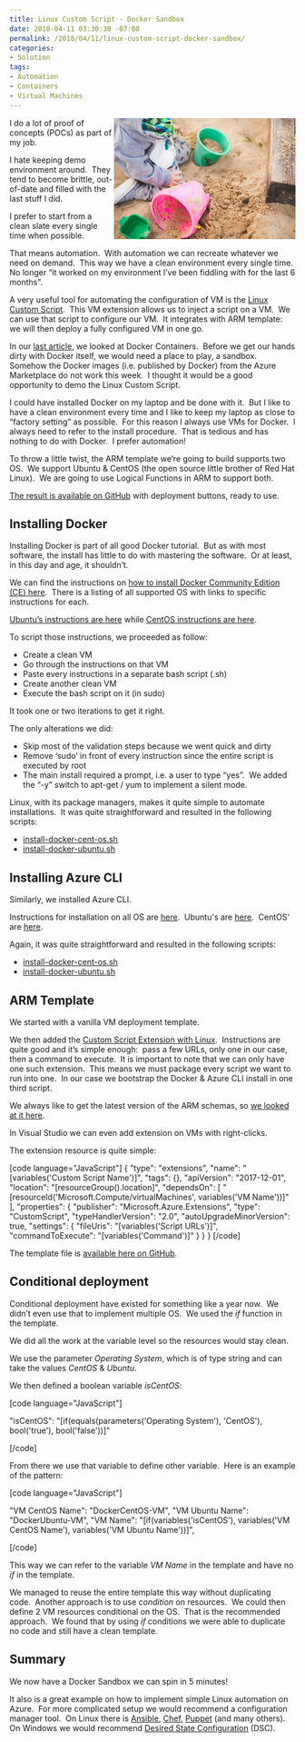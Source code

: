```yaml
---
title: Linux Custom Script - Docker Sandbox
date: 2018-04-11 03:30:30 -07:00
permalink: /2018/04/11/linux-custom-script-docker-sandbox/
categories:
- Solution
tags:
- Automation
- Containers
- Virtual Machines
---
```

<a href="/assets/posts/2018/2/linux-custom-script-docker-sandbox/boy-child-childhood-6459.jpg"><img style="border:0 currentcolor;float:right;display:inline;background-image:none;" title="boy-child-childhood-6459" src="/assets/posts/2018/2/linux-custom-script-docker-sandbox/boy-child-childhood-6459_thumb.jpg" alt="boy-child-childhood-6459" width="320" height="213" align="right" border="0" /></a>I do a lot of proof of concepts (POCs) as part of my job.

I hate keeping demo environment around.  They tend to become brittle, out-of-date and filled with the last stuff I did.

I prefer to start from a clean slate every single time when possible.

That means automation.  With automation we can recreate whatever we need on demand.  This way we have a clean environment every single time.  No longer “it worked on my environment I’ve been fiddling with for the last 6 months”.

A very useful tool for automating the configuration of VM is the <a href="https://docs.microsoft.com/en-us/azure/virtual-machines/linux/extensions-customscript">Linux Custom Script</a>.  This VM extension allows us to inject a script on a VM.  We can use that script to configure our VM.  It integrates with ARM template:  we will then deploy a fully configured VM in one go.

In our <a href="https://vincentlauzon.com/2018/04/04/overview-of-docker-containers-in-azure/">last article</a>, we looked at Docker Containers.  Before we get our hands dirty with Docker itself, we would need a place to play, a sandbox.  Somehow the Docker images (i.e. published by Docker) from the Azure Marketplace do not work this week.  I thought it would be a good opportunity to demo the Linux Custom Script.

I could have installed Docker on my laptop and be done with it.  But I like to have a clean environment every time and I like to keep my laptop as close to “factory setting” as possible.  For this reason I always use VMs for Docker.  I always need to refer to the install procedure.  That is tedious and has nothing to do with Docker.  I prefer automation!

To throw a little twist, the ARM template we’re going to build supports two OS.  We support Ubuntu &amp; CentOS (the open source little brother of Red Hat Linux).  We are going to use Logical Functions in ARM to support both.

<a href="https://github.com/vplauzon/containers/tree/master/DockerVM">The result is available on GitHub</a> with deployment buttons, ready to use.
<h2>Installing Docker</h2>
Installing Docker is part of all good Docker tutorial.  But as with most software, the install has little to do with mastering the software.  Or at least, in this day and age, it shouldn’t.

We can find the instructions on <a href="https://www.docker.com/community-edition">how to install Docker Community Edition (CE) here</a>.  There is a listing of all supported OS with links to specific instructions for each.

<a href="https://docs.docker.com/install/linux/docker-ce/ubuntu/">Ubuntu’s instructions are here</a> while <a href="https://docs.docker.com/install/linux/docker-ce/centos/">CentOS instructions are here</a>.

To script those instructions, we proceeded as follow:
<ul>
 	<li>Create a clean VM</li>
 	<li>Go through the instructions on that VM</li>
 	<li>Paste every instructions in a separate bash script (.sh)</li>
 	<li>Create another clean VM</li>
 	<li>Execute the bash script on it (in sudo)</li>
</ul>
It took one or two iterations to get it right.

The only alterations we did:
<ul>
 	<li>Skip most of the validation steps because we went quick and dirty</li>
 	<li>Remove ‘sudo’ in front of every instruction since the entire script is executed by root</li>
 	<li>The main install required a prompt, i.e. a user to type “yes”.  We added the “-y” switch to apt-get / yum to implement a silent mode.</li>
</ul>
Linux, with its package managers, makes it quite simple to automate installations.  It was quite straightforward and resulted in the following scripts:
<ul>
 	<li><a title="install-docker-cent-os.sh" href="https://github.com/vplauzon/containers/blob/master/DockerVM/DeployVM/install-docker-cent-os.sh">install-docker-cent-os.sh</a></li>
 	<li><a title="install-docker-ubuntu.sh" href="https://github.com/vplauzon/containers/blob/master/DockerVM/DeployVM/install-docker-ubuntu.sh">install-docker-ubuntu.sh</a></li>
</ul>
<h2>Installing Azure CLI</h2>
Similarly, we installed Azure CLI.

Instructions for installation on all OS are <a href="https://docs.microsoft.com/en-us/cli/azure/install-azure-cli">here</a>.  Ubuntu's are <a href="https://docs.microsoft.com/en-us/cli/azure/install-azure-cli-apt">here</a>.  CentOS' are <a href="https://docs.microsoft.com/en-us/cli/azure/install-azure-cli-yum">here</a>.

Again, it was quite straightforward and resulted in the following scripts:
<ul>
 	<li><a title="install-docker-cent-os.sh" href="https://github.com/vplauzon/containers/blob/master/DockerVM/DeployVM/install-docker-cent-os.sh">install-docker-cent-os.sh</a></li>
 	<li><a title="install-docker-ubuntu.sh" href="https://github.com/vplauzon/containers/blob/master/DockerVM/DeployVM/install-docker-ubuntu.sh">install-docker-ubuntu.sh</a></li>
</ul>
<h2>ARM Template</h2>
We started with a vanilla VM deployment template.

We then added the <a href="https://docs.microsoft.com/en-us/azure/virtual-machines/linux/extensions-customscript">Custom Script Extension with Linux</a>.  Instructions are quite good and it’s simple enough:  pass a few URLs, only one in our case, then a command to execute.  It is important to note that we can only have one such extension.  This means we must package every script we want to run into one.  In our case we bootstrap the Docker &amp; Azure CLI install in one third script.

We always like to get the latest version of the ARM schemas, so <a href="https://docs.microsoft.com/en-ca/azure/templates/microsoft.compute/virtualmachines/extensions">we looked at it here</a>.

In Visual Studio we can even add extension on VMs with right-clicks.

The extension resource is quite simple:

[code language="JavaScript"]
{
 &quot;type&quot;: &quot;extensions&quot;,
 &quot;name&quot;: &quot;[variables('Custom Script Name')]&quot;,
 &quot;tags&quot;: {},
 &quot;apiVersion&quot;: &quot;2017-12-01&quot;,
 &quot;location&quot;: &quot;[resourceGroup().location]&quot;,
 &quot;dependsOn&quot;: [
 &quot;[resourceId('Microsoft.Compute/virtualMachines', variables('VM Name'))]&quot;
 ],
 &quot;properties&quot;: {
 &quot;publisher&quot;: &quot;Microsoft.Azure.Extensions&quot;,
 &quot;type&quot;: &quot;CustomScript&quot;,
 &quot;typeHandlerVersion&quot;: &quot;2.0&quot;,
 &quot;autoUpgradeMinorVersion&quot;: true,
 &quot;settings&quot;: {
 &quot;fileUris&quot;: &quot;[variables('Script URLs')]&quot;,
 &quot;commandToExecute&quot;: &quot;[variables('Command')]&quot;
 }
 }
}
[/code]

The template file is <a href="https://github.com/vplauzon/containers/blob/master/DockerVM/DeployVM/azuredeploy.json">available here on GitHub</a>.
<h2>Conditional deployment</h2>
Conditional deployment have existed for something like a year now.  We didn’t even use that to implement multiple OS.  We used the <em>if</em> function in the template.

We did all the work at the variable level so the resources would stay clean.

We use the parameter <em>Operating System</em>, which is of type string and can take the values <em>CentOS</em> &amp; <em>Ubuntu</em>.

We then defined a boolean variable <em>isCentOS</em>:

[code language="JavaScript"]

&quot;isCentOS&quot;: &quot;[if(equals(parameters('Operating System'), 'CentOS'), bool('true'), bool('false'))]&quot;

[/code]

From there we use that variable to define other variable.  Here is an example of the pattern:

[code language="JavaScript"]

&quot;VM CentOS Name&quot;: &quot;DockerCentOS-VM&quot;,
&quot;VM Ubuntu Name&quot;: &quot;DockerUbuntu-VM&quot;,
&quot;VM Name&quot;: &quot;[if(variables('isCentOS'), variables('VM CentOS Name'), variables('VM Ubuntu Name'))]&quot;,

[/code]

This way we can refer to the variable <em>VM Name</em> in the template and have no <em>if</em> in the template.

We managed to reuse the entire template this way without duplicating code.  Another approach is to use <em>condition</em> on resources.  We could then define 2 VM resources conditional on the OS.  That is the recommended approach.  We found that by using <em>if</em> conditions we were able to duplicate no code and still have a clean template.
<h2>Summary</h2>
We now have a Docker Sandbox we can spin in 5 minutes!

It also is a great example on how to implement simple Linux automation on Azure.  For more complicated setup we would recommend a configuration manager tool.  On Linux there is <a href="https://www.ansible.com/">Ansible</a>, <a href="https://www.chef.io/">Chef</a>, <a href="https://puppet.com/solutions/configuration-management">Puppet</a> (and many others).  On Windows we would recommend <a href="https://docs.microsoft.com/en-us/powershell/dsc/overview">Desired State Configuration</a> (DSC).